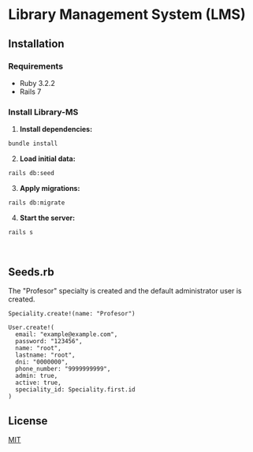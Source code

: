 
# Library Management System (LMS) <br>
## Installation

### Requirements

- Ruby 3.2.2
- Rails 7

### Install Library-MS

1. **Install dependencies:**

  ```bash
  bundle install
  ```

2. **Load initial data:**

  ```bash
  rails db:seed
  ```

3. **Apply migrations:**

  ```bash
  rails db:migrate
  ```
4. **Start the server:**

  ```bash
  rails s
  ```
<br>

## Seeds.rb
The "Profesor" specialty is created and the default administrator user is created.

```
Speciality.create!(name: "Profesor")

User.create!(
  email: "example@example.com",
  password: "123456",
  name: "root",
  lastname: "root",
  dni: "0000000",
  phone_number: "9999999999",
  admin: true,
  active: true,
  speciality_id: Speciality.first.id
)
```

## License

[MIT](https://choosealicense.com/licenses/mit/)
